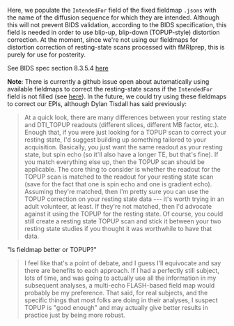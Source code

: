 Here, we populate the `IntendedFor` field of the fixed fieldmap `.jsons` with the name of the diffusion sequence for which they are intended. Although this will not prevent BIDS validation, according to the BIDS specification, this field is needed in order to use blip-up, blip-down (TOPUP-style) distortion correction. At the moment, since we're not using our fieldmaps for distortion correction of resting-state scans processed with fMRIprep, this is purely for use for posterity. 

See BIDS spec section 8.3.5.4 [here](https://bids.neuroimaging.io/bids_spec.pdf)

**Note**: There is currently a github issue open about automatically using available fieldmaps to correct the resting-state scans if the `IntendedFor` field is not filled (see [here](https://github.com/poldracklab/fmriprep/issues/783)). In the future, we could try using these fieldmaps to correct our EPIs, although Dylan Tisdall has said previously:

> At a quick look, there are many differences between your resting state and DTI_TOPUP readouts (different  slices, different MB factor, etc.). Enough that, if you were just looking for a TOPUP scan to correct your resting state, I'd suggest building up something tailored to your acquisition. Basically, you just want the same readout as your resting state, but spin echo (so it'll also have a longer TE, but that's fine). If you match everything else up, then the TOPUP scan should be applicable.
> The core thing to consider is whether the readout for the TOPUP scan is matched to the readout for your resting state scan (save for the fact that one is spin echo and one is gradient echo). Assuming they're matched, then I'm pretty sure you can use the TOPUP correction on your resting state data --- it's worth trying in an adult volunteer, at least. If they're not matched, then I'd advocate against it using the TOPUP for the resting state. Of course, you could still create a resting state TOPUP scan and stick it between your two resting state studies if you thought it was worthwhile to have that data.

"Is fieldmap better or TOPUP?"

> I feel like that's a point of debate, and I guess I'll equivocate and say there are benefits to each approach. If I had a perfectly still subject, lots of time, and was going to actually use all the information in my subsequent analyses, a multi-echo FLASH-based field map would probably be my preference. That said, for real subjects, and the specific things that most folks are doing in their analyses, I suspect TOPUP is "good enough" and may actually give better results in practice just by being more robust.
